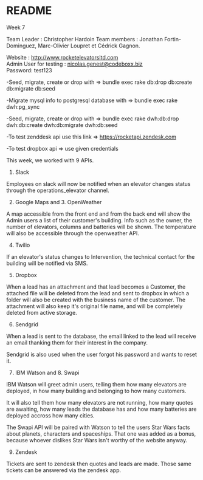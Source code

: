 # README

Week 7

Team Leader : Christopher Hardoin
Team members : Jonathan Fortin-Dominguez, Marc-Olivier Loupret et Cédrick Gagnon.

Website : http://www.rocketelevatorsltd.com   
Admin User for testing : nicolas.genest@codeboxx.biz  
Password: test123

-Seed, migrate, create or drop with => bundle exec rake db:drop db:create db:migrate db:seed

-Migrate mysql info to postgresql database with => bundle exec rake dwh:pg_sync

-Seed, migrate, create or drop with => bundle exec rake dwh:db:drop dwh:db:create dwh:db:migrate dwh:db:seed

-To test zenddesk api use this link => https://rocketapi.zendesk.com

-To test dropbox api => use given credentials


This week, we worked with 9 APIs.

1. Slack

Employees on slack will now be notified when an elevator changes status through the operations_elevator channel. 

2. Google Maps and 3. OpenWeather

A map accessible from the front end and from the back end will show the Admin users a list of their customer's building. Info such as the owner, the number of elevators, columns and batteries will be shown. The temperature will also be accessible through the openweather API.

4. Twilio 

If an elevator's status changes to Intervention, the technical contact for the building will be notified via SMS. 

5. Dropbox 

When a lead has an attachment and that lead becomes a Customer, the attached file will be deleted from the lead and sent to dropbox in which a folder will also be created with the business name of the customer. The attachment will also keep it's original file name, and will be completely deleted from active storage.

6. Sendgrid

When a lead is sent to the database, the email linked to the lead will receive an email thanking them for their interest in the company.

Sendgrid is also used when the user forgot his password and wants to reset it.

7. IBM Watson and 8. Swapi

IBM Watson will greet admin users, telling them how many elevators are deployed, in how many building and belonging to how many customers. 

It will also tell them how many elevators are not running, how many quotes are awaiting, how many leads the database has and how many batteries are deployed accross how many cities.

The Swapi API will be paired with Watson to tell the users Star Wars facts about planets, characters and spaceships. That one was added as a bonus, because whoever dislikes Star Wars isn't worthy of the website anyway.

9. Zendesk 

Tickets are sent to zendesk then quotes and leads are made. Those same tickets can be answered via the zendesk app.


